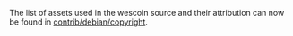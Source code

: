 The list of assets used in the wescoin source and their attribution can now be found in [contrib/debian/copyright](../contrib/debian/copyright).
